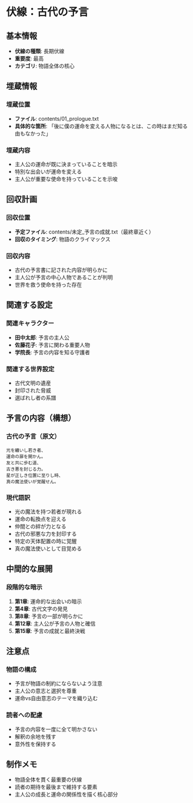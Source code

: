# 伏線：古代の予言

## 基本情報

- **伏線の種類**: 長期伏線
- **重要度**: 最高
- **カテゴリ**: 物語全体の核心

## 埋蔵情報

### 埋蔵位置
- **ファイル**: contents/01_prologue.txt
- **具体的な箇所**: 「後に僕の運命を変える人物になるとは、この時はまだ知る由もなかった」

### 埋蔵内容
- 主人公の運命が既に決まっていることを暗示
- 特別な出会いが運命を変える
- 主人公が重要な使命を持っていることを示唆

## 回収計画

### 回収位置
- **予定ファイル**: contents/未定_予言の成就.txt（最終章近く）
- **回収のタイミング**: 物語のクライマックス

### 回収内容
- 古代の予言書に記された内容が明らかに
- 主人公が予言の中心人物であることが判明
- 世界を救う使命を持った存在

## 関連する設定

### 関連キャラクター
- **田中太郎**: 予言の主人公
- **佐藤花子**: 予言に関わる重要人物
- **学院長**: 予言の内容を知る守護者

### 関連する世界設定
- 古代文明の遺産
- 封印された脅威
- 選ばれし者の系譜

## 予言の内容（構想）

### 古代の予言（原文）
```
光を纏いし若き者、
運命の扉を開かん。
友と共に歩む道、
古き悪を封じる力。
星が正しき位置に至りし時、
真の魔法使いが覚醒せん。
```

### 現代語訳
- 光の魔法を持つ若者が現れる
- 運命の転換点を迎える
- 仲間との絆が力となる
- 古代の邪悪な力を封印する
- 特定の天体配置の時に覚醒
- 真の魔法使いとして目覚める

## 中間的な展開

### 段階的な暗示
1. **第1章**: 運命的な出会いの暗示
2. **第4章**: 古代文字の発見
3. **第8章**: 予言の一部が明らかに
4. **第12章**: 主人公が予言の人物と確信
5. **第15章**: 予言の成就と最終決戦

## 注意点

### 物語の構成
- 予言が物語の制約にならないよう注意
- 主人公の意志と選択を尊重
- 運命vs自由意志のテーマを織り込む

### 読者への配慮
- 予言の内容を一度に全て明かさない
- 解釈の余地を残す
- 意外性を保持する

## 制作メモ

- 物語全体を貫く最重要の伏線
- 読者の期待を最後まで維持する要素
- 主人公の成長と運命の関係性を描く核心部分